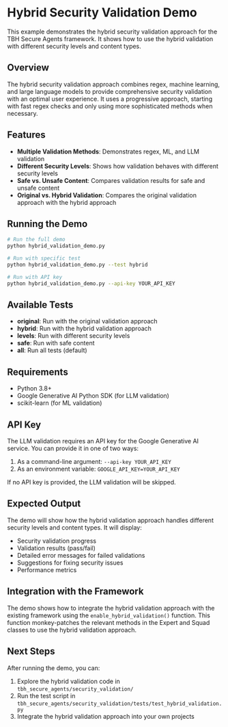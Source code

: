 # Hybrid Security Validation Demo

This example demonstrates the hybrid security validation approach for the TBH Secure Agents framework. It shows how to use the hybrid validation with different security levels and content types.

## Overview

The hybrid security validation approach combines regex, machine learning, and large language models to provide comprehensive security validation with an optimal user experience. It uses a progressive approach, starting with fast regex checks and only using more sophisticated methods when necessary.

## Features

- **Multiple Validation Methods**: Demonstrates regex, ML, and LLM validation
- **Different Security Levels**: Shows how validation behaves with different security levels
- **Safe vs. Unsafe Content**: Compares validation results for safe and unsafe content
- **Original vs. Hybrid Validation**: Compares the original validation approach with the hybrid approach

## Running the Demo

```bash
# Run the full demo
python hybrid_validation_demo.py

# Run with specific test
python hybrid_validation_demo.py --test hybrid

# Run with API key
python hybrid_validation_demo.py --api-key YOUR_API_KEY
```

## Available Tests

- **original**: Run with the original validation approach
- **hybrid**: Run with the hybrid validation approach
- **levels**: Run with different security levels
- **safe**: Run with safe content
- **all**: Run all tests (default)

## Requirements

- Python 3.8+
- Google Generative AI Python SDK (for LLM validation)
- scikit-learn (for ML validation)

## API Key

The LLM validation requires an API key for the Google Generative AI service. You can provide it in one of two ways:

1. As a command-line argument: `--api-key YOUR_API_KEY`
2. As an environment variable: `GOOGLE_API_KEY=YOUR_API_KEY`

If no API key is provided, the LLM validation will be skipped.

## Expected Output

The demo will show how the hybrid validation approach handles different security levels and content types. It will display:

- Security validation progress
- Validation results (pass/fail)
- Detailed error messages for failed validations
- Suggestions for fixing security issues
- Performance metrics

## Integration with the Framework

The demo shows how to integrate the hybrid validation approach with the existing framework using the `enable_hybrid_validation()` function. This function monkey-patches the relevant methods in the Expert and Squad classes to use the hybrid validation approach.

## Next Steps

After running the demo, you can:

1. Explore the hybrid validation code in `tbh_secure_agents/security_validation/`
2. Run the test script in `tbh_secure_agents/security_validation/tests/test_hybrid_validation.py`
3. Integrate the hybrid validation approach into your own projects
